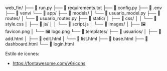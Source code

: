 web_fin/
├── 📄 run.py
├── 📄 requirements.txt
├── 📄 config.py
├── 📄 .env
├── 📁 venv/
└── 📁 app/
    ├── 📁 models/
    │   └── 📄 usuario_model.py
    ├── 📁 routes/
    │   └── 📄 usuario_routes.py
    ├── 📁 static/
    │   ├── 📁 css/
    │   │   └── 📄 style.css
    │   ├── 📁 js/
    │   │   └── 📄 script.js
    │   └── 📁 images/
    │       ├── 🖼️ favicon.png
    │       └── 🖼️ logo.png
    └── 📁 templates/
        ├── 📁 usuarios/
        │   ├── 📄 add.html
        │   ├── 📄 edit.html
        │   └── 📄 list.html
        ├── 📄 base.html
        ├── 📄 dashboard.html
        └── 📄 login.html

Estilo de ícones: 
- https://fontawesome.com/v6/icons

